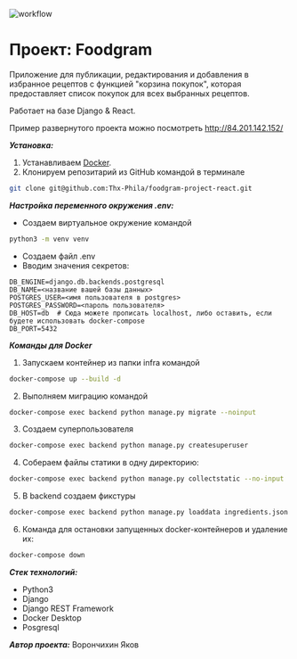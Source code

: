![workflow](https://github.com/garmagelm/foodgram-project-react/actions/workflows/foodgram_project.yml/badge.svg)
# Проект: Foodgram
Приложение для публикации, редактирования и добавления в избранное рецептов с функцией "корзина покупок", которая предоставляет список покупок для всех выбранных рецептов.

Работает на базе Django & React.

Пример развернутого проекта можно посмотреть http://84.201.142.152/

***Установка:***
1. Устанавливаем [Docker](https://docs.docker.com/engine/install/).
2. Клонируем репозитарий из GitHub командой в терминале 
```bash
git clone git@github.com:Thx-Phila/foodgram-project-react.git
```

***Настройка переменного окружения .env:***

* Создаем виртуальное окружение командой 
```bash
python3 -m venv venv
```
* Создаем файл .env
* Вводим значения секретов: 
```
DB_ENGINE=django.db.backends.postgresql
DB_NAME=<название вашей базы данных>
POSTGRES_USER=<имя пользователя в postgres>
POSTGRES_PASSWORD=<пароль пользователя>
DB_HOST=db  # Сюда можете прописать localhost, либо оставить, если будете использовать docker-compose
DB_PORT=5432
```

***Команды для Docker***
1. Запускаем контейнер из папки infra командой
```bash
docker-compose up --build -d
```
2. Выполняем миграцию командой 
```bash
docker-compose exec backend python manage.py migrate --noinput
```
3. Создаем суперпользователя 
```bash
docker-compose exec backend python manage.py createsuperuser
```
4. Собераем файлы статики в одну директорию: 
```bash
docker-compose exec backend python manage.py collectstatic --no-input
```
5. В backend создаем фикстуры 
```bash
docker-compose exec backend python manage.py loaddata ingredients.json
```
6. Команда для остановки запущенных docker-контейнеров и удаление их:
```bash
docker-compose down
```

***Стек технологий:***

* Python3
* Django
* Django REST Framework
* Docker Desktop
* Posgresql

***Автор проекта:***
Ворончихин Яков
